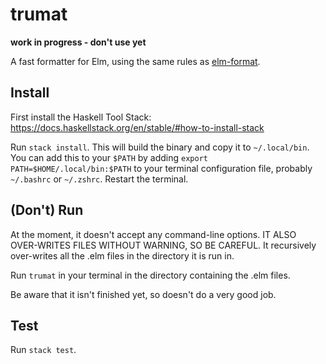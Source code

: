 # trumat

**work in progress - don't use yet**

A fast formatter for Elm, using the same rules as [elm-format](https://github.com/avh4/elm-format).

## Install

First install the Haskell Tool Stack: https://docs.haskellstack.org/en/stable/#how-to-install-stack

Run `stack install`. This will build the binary and copy it to `~/.local/bin`. You can add this to your `$PATH` by adding `export PATH=$HOME/.local/bin:$PATH` to your terminal configuration file, probably `~/.bashrc` or `~/.zshrc`. Restart the terminal.

## (Don't) Run

At the moment, it doesn't accept any command-line options. IT ALSO OVER-WRITES FILES WITHOUT WARNING, SO BE CAREFUL. It recursively over-writes all the .elm files in the directory it is run in.

Run `trumat` in your terminal in the directory containing the .elm files.

Be aware that it isn't finished yet, so doesn't do a very good job.

## Test

Run `stack test`.
